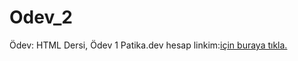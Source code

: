 # Odev_2
Ödev: HTML Dersi, Ödev 1
Patika.dev hesap linkim:[için buraya tıkla.](https://app.patika.dev/emreaca)